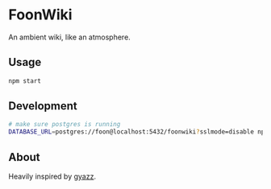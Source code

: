 FoonWiki
====

An ambient wiki, like an atmosphere.

Usage
-----

```sh
npm start
```

Development
-----

```sh
# make sure postgres is running
DATABASE_URL=postgres://foon@localhost:5432/foonwiki?sslmode=disable npm start
```

About
---

Heavily inspired by [gyazz](http://gyazz.com).
